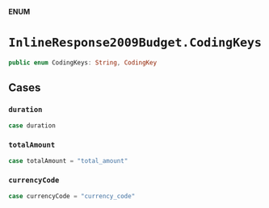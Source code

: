 **ENUM**

# `InlineResponse2009Budget.CodingKeys`

```swift
public enum CodingKeys: String, CodingKey
```

## Cases
### `duration`

```swift
case duration
```

### `totalAmount`

```swift
case totalAmount = "total_amount"
```

### `currencyCode`

```swift
case currencyCode = "currency_code"
```
